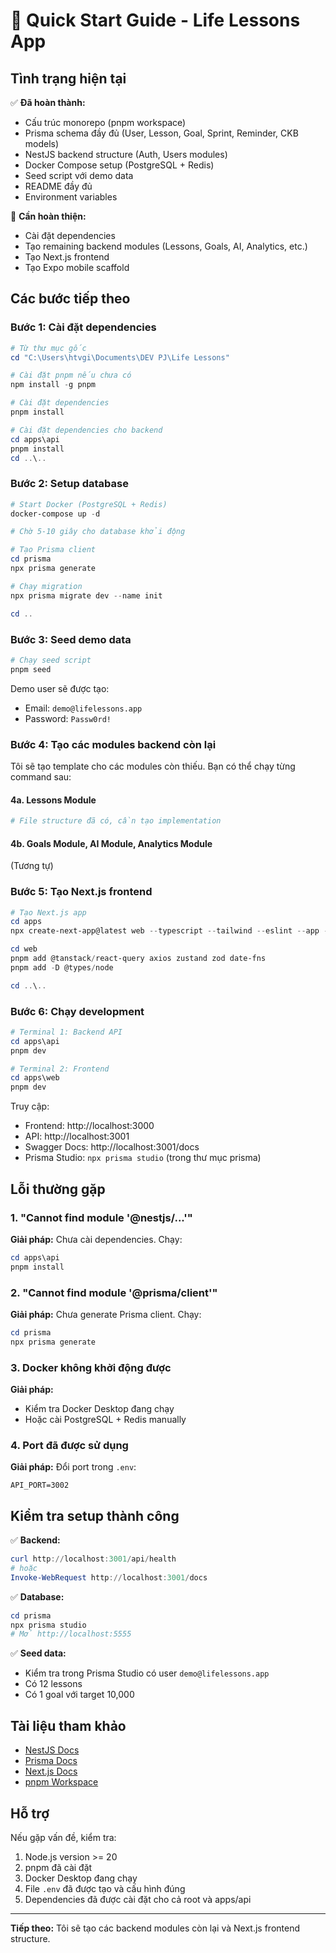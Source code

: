 # 🚀 Quick Start Guide - Life Lessons App

## Tình trạng hiện tại

✅ **Đã hoàn thành:**
- Cấu trúc monorepo (pnpm workspace)
- Prisma schema đầy đủ (User, Lesson, Goal, Sprint, Reminder, CKB models)
- NestJS backend structure (Auth, Users modules)
- Docker Compose setup (PostgreSQL + Redis)
- Seed script với demo data
- README đầy đủ
- Environment variables

🔨 **Cần hoàn thiện:**
- Cài đặt dependencies
- Tạo remaining backend modules (Lessons, Goals, AI, Analytics, etc.)
- Tạo Next.js frontend
- Tạo Expo mobile scaffold

## Các bước tiếp theo

### Bước 1: Cài đặt dependencies

```powershell
# Từ thư mục gốc
cd "C:\Users\htvgi\Documents\DEV PJ\Life Lessons"

# Cài đặt pnpm nếu chưa có
npm install -g pnpm

# Cài đặt dependencies
pnpm install

# Cài đặt dependencies cho backend
cd apps\api
pnpm install
cd ..\..
```

### Bước 2: Setup database

```powershell
# Start Docker (PostgreSQL + Redis)
docker-compose up -d

# Chờ 5-10 giây cho database khởi động

# Tạo Prisma client
cd prisma
npx prisma generate

# Chạy migration
npx prisma migrate dev --name init

cd ..
```

### Bước 3: Seed demo data

```powershell
# Chạy seed script
pnpm seed
```

Demo user sẽ được tạo:
- Email: `demo@lifelessons.app`
- Password: `Passw0rd!`

### Bước 4: Tạo các modules backend còn lại

Tôi sẽ tạo template cho các modules còn thiếu. Bạn có thể chạy từng command sau:

#### 4a. Lessons Module

```powershell
# File structure đã có, cần tạo implementation
```

#### 4b. Goals Module, AI Module, Analytics Module

(Tương tự)

### Bước 5: Tạo Next.js frontend

```powershell
# Tạo Next.js app
cd apps
npx create-next-app@latest web --typescript --tailwind --eslint --app --src-dir --no-import-alias

cd web
pnpm add @tanstack/react-query axios zustand zod date-fns
pnpm add -D @types/node

cd ..\..
```

### Bước 6: Chạy development

```powershell
# Terminal 1: Backend API
cd apps\api
pnpm dev

# Terminal 2: Frontend
cd apps\web
pnpm dev
```

Truy cập:
- Frontend: http://localhost:3000
- API: http://localhost:3001
- Swagger Docs: http://localhost:3001/docs
- Prisma Studio: `npx prisma studio` (trong thư mục prisma)

## Lỗi thường gặp

### 1. "Cannot find module '@nestjs/...'"

**Giải pháp:** Chưa cài dependencies. Chạy:
```powershell
cd apps\api
pnpm install
```

### 2. "Cannot find module '@prisma/client'"

**Giải pháp:** Chưa generate Prisma client. Chạy:
```powershell
cd prisma
npx prisma generate
```

### 3. Docker không khởi động được

**Giải pháp:** 
- Kiểm tra Docker Desktop đang chạy
- Hoặc cài PostgreSQL + Redis manually

### 4. Port đã được sử dụng

**Giải pháp:** Đổi port trong `.env`:
```
API_PORT=3002
```

## Kiểm tra setup thành công

✅ **Backend:**
```powershell
curl http://localhost:3001/api/health
# hoặc
Invoke-WebRequest http://localhost:3001/docs
```

✅ **Database:**
```powershell
cd prisma
npx prisma studio
# Mở http://localhost:5555
```

✅ **Seed data:**
- Kiểm tra trong Prisma Studio có user `demo@lifelessons.app`
- Có 12 lessons
- Có 1 goal với target 10,000

## Tài liệu tham khảo

- [NestJS Docs](https://docs.nestjs.com/)
- [Prisma Docs](https://www.prisma.io/docs/)
- [Next.js Docs](https://nextjs.org/docs)
- [pnpm Workspace](https://pnpm.io/workspaces)

## Hỗ trợ

Nếu gặp vấn đề, kiểm tra:
1. Node.js version >= 20
2. pnpm đã cài đặt
3. Docker Desktop đang chạy
4. File `.env` đã được tạo và cấu hình đúng
5. Dependencies đã được cài đặt cho cả root và apps/api

---

**Tiếp theo:** Tôi sẽ tạo các backend modules còn lại và Next.js frontend structure.
